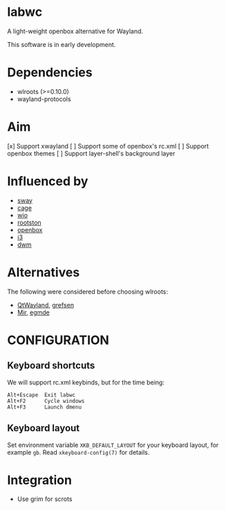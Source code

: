 # labwc

A light-weight openbox alternative for Wayland.

This software is in early development.

# Dependencies

- wlroots (>=0.10.0)
- wayland-protocols

# Aim

[x] Support xwayland
[ ] Support some of openbox's rc.xml
[ ] Support openbox themes
[ ] Support layer-shell's background layer

# Influenced by

- [sway](https://github.com/swaywm/sway)
- [cage](https://www.hjdskes.nl/blog/cage-01/)
- [wio](https://wio-project.org/)
- [rootston]()
- [openbox](https://github.com/danakj/openbox)
- [i3](https://github.com/i3/i3)
- [dwm](https://dwm.suckless.org)

# Alternatives

The following were considered before choosing wlroots:

- [QtWayland](https://github.com/qt/qtwayland), [grefsen](https://github.com/ec1oud/grefsen)
- [Mir](https://mir-server.io), [egmde](https://github.com/AlanGriffiths/egmde)

# CONFIGURATION

## Keyboard shortcuts

We will support rc.xml keybinds, but for the time being:

```
Alt+Escape  Exit labwc
Alt+F2      Cycle windows
Alt+F3      Launch dmenu
```

## Keyboard layout

Set environment variable `XKB_DEFAULT_LAYOUT` for your keyboard layout, for
example `gb`. Read `xkeyboard-config(7)` for details.

# Integration

- Use grim for scrots

